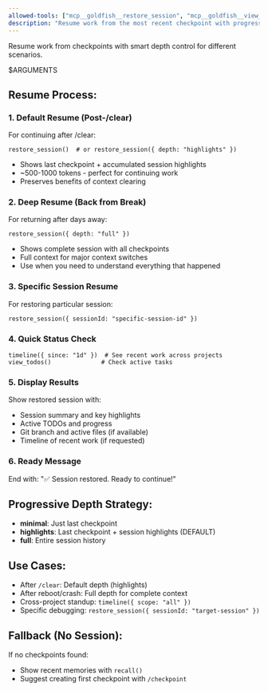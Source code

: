 ```yaml
---
allowed-tools: ["mcp__goldfish__restore_session", "mcp__goldfish__view_todos", "mcp__goldfish__timeline", "mcp__goldfish__recall"]
description: "Resume work from the most recent checkpoint with progressive depth"
---
```


Resume work from checkpoints with smart depth control for different scenarios.

$ARGUMENTS

## Resume Process:

### 1. Default Resume (Post-/clear)
For continuing after /clear:
```
restore_session()  # or restore_session({ depth: "highlights" })
```
- Shows last checkpoint + accumulated session highlights
- ~500-1000 tokens - perfect for continuing work
- Preserves benefits of context clearing

### 2. Deep Resume (Back from Break)
For returning after days away:
```
restore_session({ depth: "full" })
```
- Shows complete session with all checkpoints
- Full context for major context switches
- Use when you need to understand everything that happened

### 3. Specific Session Resume
For restoring particular session:
```
restore_session({ sessionId: "specific-session-id" })
```

### 4. Quick Status Check
```
timeline({ since: "1d" })  # See recent work across projects
view_todos()              # Check active tasks
```

### 5. Display Results
Show restored session with:
- Session summary and key highlights
- Active TODOs and progress
- Git branch and active files (if available)
- Timeline of recent work (if requested)

### 6. Ready Message
End with: "✅ Session restored. Ready to continue!"

## Progressive Depth Strategy:
- **minimal**: Just last checkpoint
- **highlights**: Last checkpoint + session highlights (DEFAULT)
- **full**: Entire session history

## Use Cases:
- After `/clear`: Default depth (highlights)
- After reboot/crash: Full depth for complete context
- Cross-project standup: `timeline({ scope: "all" })`
- Specific debugging: `restore_session({ sessionId: "target-session" })`

## Fallback (No Session):
If no checkpoints found:
- Show recent memories with `recall()`
- Suggest creating first checkpoint with `/checkpoint`